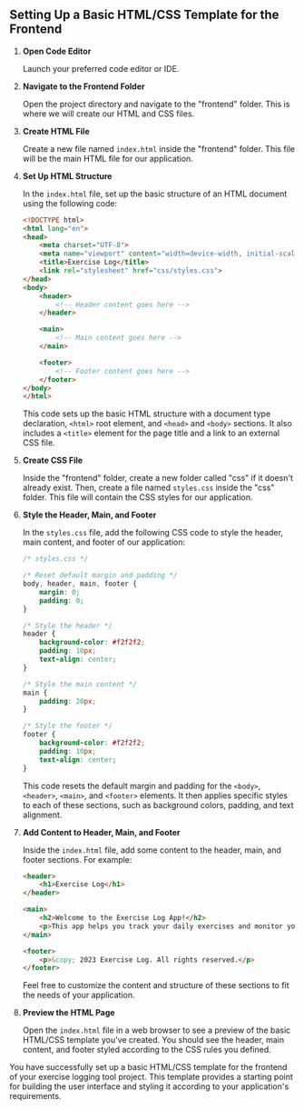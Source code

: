 ## Setting Up a Basic HTML/CSS Template for the Frontend

1. **Open Code Editor**

   Launch your preferred code editor or IDE.

2. **Navigate to the Frontend Folder**

   Open the project directory and navigate to the "frontend" folder. This is where we will create our HTML and CSS files.

3. **Create HTML File**

   Create a new file named `index.html` inside the "frontend" folder. This file will be the main HTML file for our application.

4. **Set Up HTML Structure**

   In the `index.html` file, set up the basic structure of an HTML document using the following code:

   ```html
   <!DOCTYPE html>
   <html lang="en">
   <head>
       <meta charset="UTF-8">
       <meta name="viewport" content="width=device-width, initial-scale=1.0">
       <title>Exercise Log</title>
       <link rel="stylesheet" href="css/styles.css">
   </head>
   <body>
       <header>
           <!-- Header content goes here -->
       </header>
   
       <main>
           <!-- Main content goes here -->
       </main>
   
       <footer>
           <!-- Footer content goes here -->
       </footer>
   </body>
   </html>
   ```

   This code sets up the basic HTML structure with a document type declaration, `<html>` root element, and `<head>` and `<body>` sections. It also includes a `<title>` element for the page title and a link to an external CSS file.

5. **Create CSS File**

   Inside the "frontend" folder, create a new folder called "css" if it doesn't already exist. Then, create a file named `styles.css` inside the "css" folder. This file will contain the CSS styles for our application.

6. **Style the Header, Main, and Footer**

   In the `styles.css` file, add the following CSS code to style the header, main content, and footer of our application:

   ```css
   /* styles.css */
   
   /* Reset default margin and padding */
   body, header, main, footer {
       margin: 0;
       padding: 0;
   }
   
   /* Style the header */
   header {
       background-color: #f2f2f2;
       padding: 10px;
       text-align: center;
   }
   
   /* Style the main content */
   main {
       padding: 20px;
   }
   
   /* Style the footer */
   footer {
       background-color: #f2f2f2;
       padding: 10px;
       text-align: center;
   }
   ```

   This code resets the default margin and padding for the `<body>`, `<header>`, `<main>`, and `<footer>` elements. It then applies specific styles to each of these sections, such as background colors, padding, and text alignment.

7. **Add Content to Header, Main, and Footer**

   Inside the `index.html` file, add some content to the header, main, and footer sections. For example:

   ```html
   <header>
       <h1>Exercise Log</h1>
   </header>
   
   <main>
       <h2>Welcome to the Exercise Log App!</h2>
       <p>This app helps you track your daily exercises and monitor your progress.</p>
   </main>
   
   <footer>
       <p>&copy; 2023 Exercise Log. All rights reserved.</p>
   </footer>
   ```

   Feel free to customize the content and structure of these sections to fit the needs of your application.

8. **Preview the HTML Page**

   Open the `index.html` file in a web browser to see a preview of the basic HTML/CSS template you've created. You should see the header, main content, and footer styled according to the CSS rules you defined.


You have successfully set up a basic HTML/CSS template for the frontend of your exercise logging tool project. This template provides a starting point for building the user interface and styling it according to your application's requirements.
